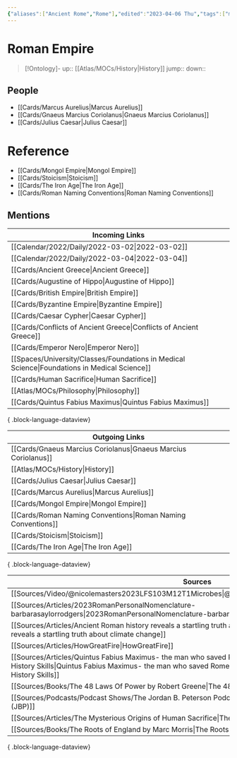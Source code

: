 ```yaml
---
{"aliases":["Ancient Rome","Rome"],"edited":"2023-04-06 Thu","tags":["moc","History"],"date created":"2022-03-31 Thu","dg-publish":true,"permalink":"/cards/roman-empire/","dgPassFrontmatter":true}
---
```


# Roman Empire

> [!Ontology]-
> up:: [[Atlas/MOCs/History\|History]]
> jump::
> down:: 

## People

- [[Cards/Marcus Aurelius\|Marcus Aurelius]]
- [[Cards/Gnaeus Marcius Coriolanus\|Gnaeus Marcius Coriolanus]]
- [[Cards/Julius Caesar\|Julius Caesar]]

# Reference

- [[Cards/Mongol Empire\|Mongol Empire]]
- [[Cards/Stoicism\|Stoicism]]
- [[Cards/The Iron Age\|The Iron Age]]
- [[Cards/Roman Naming Conventions\|Roman Naming Conventions]]

## Mentions

| Incoming Links                                                                                  |
| ----------------------------------------------------------------------------------------------- |
| [[Calendar/2022/Daily/2022-03-02\|2022-03-02]]                                               |
| [[Calendar/2022/Daily/2022-03-04\|2022-03-04]]                                               |
| [[Cards/Ancient Greece\|Ancient Greece]]                                                     |
| [[Cards/Augustine of Hippo\|Augustine of Hippo]]                                             |
| [[Cards/British Empire\|British Empire]]                                                     |
| [[Cards/Byzantine Empire\|Byzantine Empire]]                                                 |
| [[Cards/Caesar Cypher\|Caesar Cypher]]                                                       |
| [[Cards/Conflicts of Ancient Greece\|Conflicts of Ancient Greece]]                           |
| [[Cards/Emperor Nero\|Emperor Nero]]                                                         |
| [[Spaces/University/Classes/Foundations in Medical Science\|Foundations in Medical Science]] |
| [[Cards/Human Sacrifice\|Human Sacrifice]]                                                   |
| [[Atlas/MOCs/Philosophy\|Philosophy]]                                                        |
| [[Cards/Quintus Fabius Maximus\|Quintus Fabius Maximus]]                                     |

{ .block-language-dataview}

| Outgoing Links                                                    |
| ----------------------------------------------------------------- |
| [[Cards/Gnaeus Marcius Coriolanus\|Gnaeus Marcius Coriolanus]] |
| [[Atlas/MOCs/History\|History]]                                |
| [[Cards/Julius Caesar\|Julius Caesar]]                         |
| [[Cards/Marcus Aurelius\|Marcus Aurelius]]                     |
| [[Cards/Mongol Empire\|Mongol Empire]]                         |
| [[Cards/Roman Naming Conventions\|Roman Naming Conventions]]   |
| [[Cards/Stoicism\|Stoicism]]                                   |
| [[Cards/The Iron Age\|The Iron Age]]                           |

{ .block-language-dataview}

| Sources                                                                                                                                                                                                                          |
| -------------------------------------------------------------------------------------------------------------------------------------------------------------------------------------------------------------------------------- |
| [[Sources/Video/@nicolemasters2023LFS103M12T1Microbes\|@nicolemasters2023LFS103M12T1Microbes]]                                                                                                                                |
| [[Sources/Articles/2023RomanPersonalNomenclature-barbarasaylorrodgers\|2023RomanPersonalNomenclature-barbarasaylorrodgers]]                                                                                                   |
| [[Sources/Articles/Ancient Roman history reveals a startling truth about climate change\|Ancient Roman history reveals a startling truth about climate change]]                                                               |
| [[Sources/Articles/HowGreatFire\|HowGreatFire]]                                                                                                                                                                               |
| [[Sources/Articles/Quintus Fabius Maximus- the man who saved Rome from Hannibal, but was then ignored - History Skills\|Quintus Fabius Maximus- the man who saved Rome from Hannibal, but was then ignored - History Skills]] |
| [[Sources/Books/The 48 Laws Of Power by Robert Greene\|The 48 Laws Of Power by Robert Greene]]                                                                                                                                |
| [[Sources/Podcasts/Podcast Shows/The Jordan B. Peterson Podcast (JBP)\|The Jordan B. Peterson Podcast (JBP)]]                                                                                                                 |
| [[Sources/Articles/The Mysterious Origins of Human Sacrifice\|The Mysterious Origins of Human Sacrifice]]                                                                                                                     |
| [[Sources/Books/The Roots of England by Marc Morris\|The Roots of England by Marc Morris]]                                                                                                                                    |

{ .block-language-dataview}